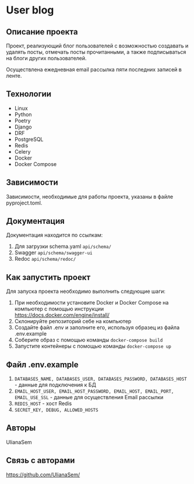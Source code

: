 # User blog

## Описание проекта

Проект, реализующий блог пользователей с возможностью создавать и удалять посты, отмечать посты прочитанными, а также подписываться на блоги других пользователей.

Осуществлена ежедневная email рассылка пяти последних записей в ленте.

## Технологии

- Linux
- Python
- Poetry
- Django
- DRF
- PostgreSQL
- Redis
- Celery
- Docker
- Docker Compose

## Зависимости

Зависимости, необходимые для работы проекта, указаны в файле pyproject.toml.

## Документация

Документация находится по ссылкам:
1. Для загрузки schema.yaml `api/schema/`
2. Swagger `api/schema/swagger-ui`
3. Redoc `api/schema/redoc/`

## Как запустить проект

Для запуска проекта необходимо выполнить следующие шаги:
1. При необходимости установите Docker и Docker Compose на компьютер с помощью инструкции https://docs.docker.com/engine/install/
2. Cклонируйте репозиторий себе на компьютер
3. Создайте файл .env и заполните его, используя образец из файла .env.example
4. Соберите образ с помощью команды `docker-compose build`
5. Запустите контейнеры с помощью команды `docker-compose up`

## Файл .env.example

1. `DATABASES_NAME, DATABASES_USER, DATABASES_PASSWORD, DATABASES_HOST` - данные для подключения к БД
2. `EMAIL_HOST_USER, EMAIL_HOST_PASSWORD, EMAIL_HOST, EMAIL_PORT, EMAIL_USE_SSL` - данные для осуществления Email рассылки
3. `REDIS_HOST` - хост Redis
4. `SECRET_KEY, DEBUG, ALLOWED_HOSTS`

## Авторы

UlianaSem

## Связь с авторами

https://github.com/UlianaSem/
